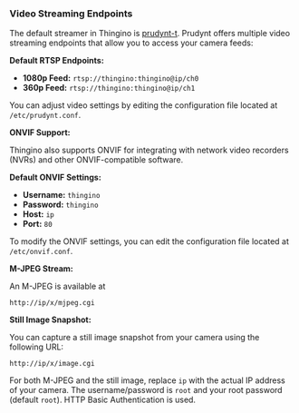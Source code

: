 ### Video Streaming Endpoints

The default streamer in Thingino is [prudynt-t](https://github.com/gtxaspec/prudynt-t). Prudynt offers multiple video streaming endpoints that allow you to access your camera feeds:

**Default RTSP Endpoints:**
- **1080p Feed:** `rtsp://thingino:thingino@ip/ch0`
- **360p Feed:** `rtsp://thingino:thingino@ip/ch1`

You can adjust video settings by editing the configuration file located at `/etc/prudynt.conf`.

**ONVIF Support:**

Thingino also supports ONVIF for integrating with network video recorders (NVRs) and other ONVIF-compatible software.

**Default ONVIF Settings:**
- **Username:** `thingino`
- **Password:** `thingino`
- **Host:** `ip`
- **Port:** `80`

To modify the ONVIF settings, you can edit the configuration file located at `/etc/onvif.conf`.

**M-JPEG Stream:**

An M-JPEG is available at

`http://ip/x/mjpeg.cgi`

**Still Image Snapshot:**

You can capture a still image snapshot from your camera using the following URL:

`http://ip/x/image.cgi`

For both M-JPEG and the still image, replace `ip` with the actual IP address of your camera.
The username/password is `root` and your root password (default `root`).  HTTP
Basic Authentication is used.

